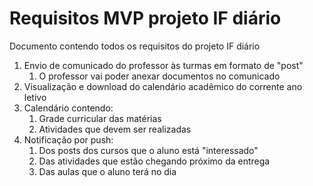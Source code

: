 # Requisitos MVP projeto IF diário
Documento contendo todos os requisitos do projeto IF diário

1. Envio de comunicado do professor às turmas em formato de "post"
    1. O professor vai poder anexar documentos no comunicado
1. Visualização e download do calendário acadêmico do corrente ano letivo
1. Calendário contendo:
    1. Grade curricular das matérias
    1. Atividades que devem ser realizadas
1. Notificação por push:
    1. Dos posts dos cursos que o aluno está "interessado"
    1. Das atividades que estão chegando próximo da entrega
    1. Das aulas que o aluno terá no dia
